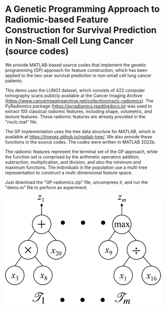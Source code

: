 # A Genetic Programming Approach to Radiomic-based Feature Construction for Survival Prediction in Non-Small Cell Lung Cancer (source codes)

We provide MATLAB-based source codes that implement the genetic programming (GP) approach for feature construction, which has been applied to the two-year survival prediction in non-small cell lung cancer patients. 

This demo uses the LUNG1 dataset, which consists of 422 computer tomography scans publicly available at the Cancer Imaging Archive (https://www.cancerimagingarchive.net/collection/nsclc-radiomics). The PyRadiomics package (https://pyradiomics.readthedocs.io) was used to extract 105 classical radiomic features, including shape, volumetric, and texture features. These radiomic features are already provided in the "nsclc.mat" file.

The GP implementation uses the tree data structure for MATLAB, which is available at https://tinevez.github.io/matlab-tree/. We also provide these functions in the source codes. The codes were written in MATLAB 2022b.

The radiomic features represent the terminal set of the GP approach, while the function set is comprised by the arithmetic operators addition, subtraction, multiplication, and division, and also the minimum and maximum functions. The individuals in the population use a multi-tree representation to construct a multi-dimensional feature space.

Just download the "GP-radiomics.zip" file, uncomprees it, and run the "demo.m" file to perform an experiment.

![picture alt](https://github.com/wgomezf/GP-radiomics/blob/main/multi.png)
